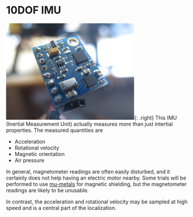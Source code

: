# 10DOF IMU
![IMU](imu.jpg){: .right}
This IMU (Inertial Measurement Unit) actually measures more than just intertial properties.
The measured quantities are

 - Acceleration
 - Rotational velocity
 - Magnetic orientation
 - Air pressure

In general, magnetometer readings are often easily disturbed, and it certainly 
does not help having an electric motor nearby. Some trials will be performed to
use [mu-metals](http://en.wikipedia.org/wiki/Mu-metal) for magnetic shielding, but
the magnetometer readings are likely to be unusable.

In contrast, the acceleration and rotational velocity may be sampled at high speed
and is a central part of the localization.
